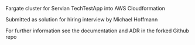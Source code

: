 Fargate cluster for Servian TechTestApp into AWS Cloudformation 

Submitted as solution for hiring interview by Michael Hoffmann

For further information see the documentation and ADR in the forked Github repo